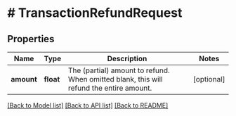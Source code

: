# # TransactionRefundRequest

## Properties

Name | Type | Description | Notes
------------ | ------------- | ------------- | -------------
**amount** | **float** | The (partial) amount to refund.  When omitted blank, this will refund the entire amount. | [optional]

[[Back to Model list]](../../README.md#models) [[Back to API list]](../../README.md#endpoints) [[Back to README]](../../README.md)
